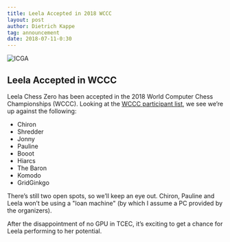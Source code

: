 ```yaml
---
title: Leela Accepted in 2018 WCCC
layout: post
author: Dietrich Kappe
tag: announcement
date: 2018-07-11-0:30
---
```


![ICGA](https://www.bigdata-alliance.org/wp-content/uploads/2017/06/ICGA-transparent.png)

## Leela Accepted in WCCC

Leela Chess Zero has been accepted in the 2018 World Computer Chess Championships (WCCC). Looking at the [WCCC participant list](https://icga.org/?page_id=2365), we see we’re up against the following:
- Chiron
- Shredder
- Jonny
- Pauline
- Booot
- Hiarcs
- The Baron
- Komodo
- GridGinkgo

<!--more-->

There’s still two open spots, so we’ll keep an eye out. Chiron, Pauline and Leela won’t be using a "loan machine" (by which I assume a PC provided by the organizers).

After the disappointment of no GPU in TCEC, it’s exciting to get a chance  for Leela performing to her potential.


